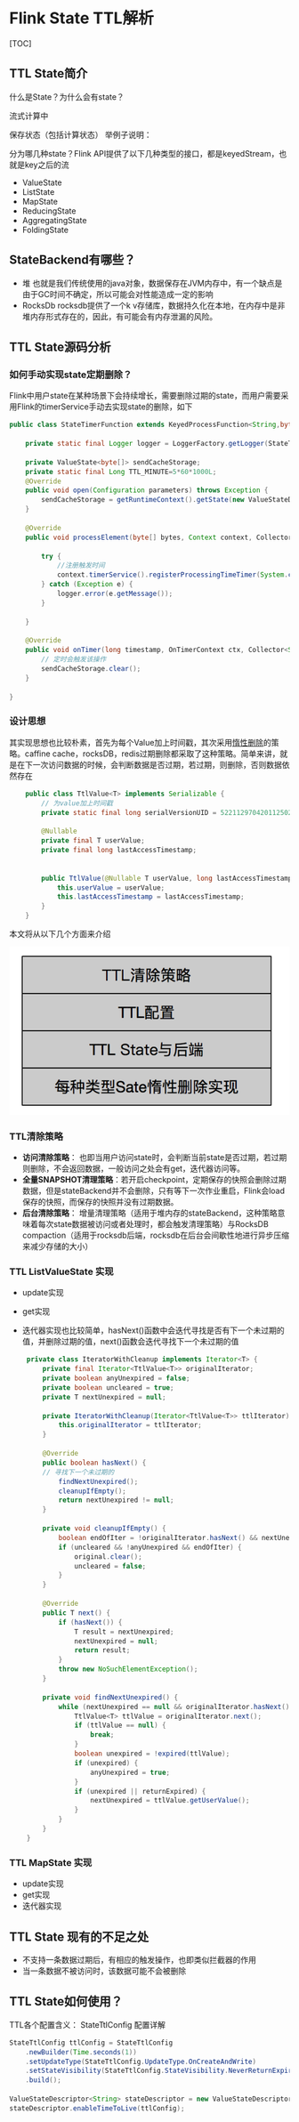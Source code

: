 
# Flink State TTL解析
[TOC]
##  TTL State简介
什么是State？为什么会有state？

   流式计算中

保存状态（包括计算状态）
举例子说明：

分为哪几种state？Flink API提供了以下几种类型的接口，都是keyedStream，也就是key之后的流

* ValueState
* ListState
* MapState
* ReducingState
* AggregatingState
* FoldingState

## StateBackend有哪些？
* 堆 也就是我们传统使用的java对象，数据保存在JVM内存中，有一个缺点是由于GC时间不确定，所以可能会对性能造成一定的影响
* RocksDb rocksdb提供了一个k v存储库，数据持久化在本地，在内存中是非堆内存形式存在的，因此，有可能会有内存泄漏的风险。


## TTL State源码分析
### 如何手动实现state定期删除？
Flink中用户state在某种场景下会持续增长，需要删除过期的state，而用户需要采用Flink的timerService手动去实现state的删除，如下

```java
public class StateTimerFunction extends KeyedProcessFunction<String,byte[],String> {

	private static final Logger logger = LoggerFactory.getLogger(StateTimerFunction.class);

	private ValueState<byte[]> sendCacheStorage;
	private static final Long TTL_MINUTE=5*60*1000L;
	@Override
	public void open(Configuration parameters) throws Exception {
		sendCacheStorage = getRuntimeContext().getState(new ValueStateDescriptor<byte[]>("sendCacheStorage", byte[].class));
	}

	@Override
	public void processElement(byte[] bytes, Context context, Collector<String> collector) throws Exception {

		try {
			//注册触发时间
			context.timerService().registerProcessingTimeTimer(System.currentTimeMillis() + TTL_MINUTE);
		} catch (Exception e) {
			logger.error(e.getMessage());
		}

	}

	@Override
	public void onTimer(long timestamp, OnTimerContext ctx, Collector<String> out) throws Exception {
	    // 定时会触发该操作
		sendCacheStorage.clear();
	}

}
```

### 设计思想
其实现思想也比较朴素，首先为每个Value加上时间戳，其次采用[惰性删除](https://baike.baidu.com/item/%E6%83%B0%E6%80%A7%E5%88%A0%E9%99%A4)的策略。caffine cache，rocksDB，redis过期删除都采取了这种策略。简单来讲，就是在下一次访问数据的时候，会判断数据是否过期，若过期，则删除，否则数据依然存在 

```java
    public class TtlValue<T> implements Serializable {
		// 为value加上时间戳
		private static final long serialVersionUID = 5221129704201125020L;
	
		@Nullable
		private final T userValue;
		private final long lastAccessTimestamp;
	
	
		public TtlValue(@Nullable T userValue, long lastAccessTimestamp) {
			this.userValue = userValue;
			this.lastAccessTimestamp = lastAccessTimestamp;
		}
	}

```
本文将从以下几个方面来介绍    

![avatar](ttl_state_process.png)


### TTL清除策略
* **访问清除策略**： 也即当用户访问state时，会判断当前state是否过期，若过期则删除，不会返回数据，一般访问之处会有get，迭代器访问等。
* **全量SNAPSHOT清理策略**：若开启checkpoint，定期保存的快照会删除过期数据，但是stateBackend并不会删除，只有等下一次作业重启，Flink会load保存的快照，而保存的快照并没有过期数据。
* **后台清除策略**： 增量清理策略（适用于堆内存的stateBackend，这种策略意味着每次state数据被访问或者处理时，都会触发清理策略）与RocksDB compaction（适用于rocksdb后端，rocksdb在后台会间歇性地进行异步压缩来减少存储的大小）

### TTL ListValueState 实现
* update实现
* get实现
* 迭代器实现也比较简单，hasNext()函数中会迭代寻找是否有下一个未过期的值，并删除过期的值，next()函数会迭代寻找下一个未过期的值
  
   ```java
  	private class IteratorWithCleanup implements Iterator<T> {
		private final Iterator<TtlValue<T>> originalIterator;
		private boolean anyUnexpired = false;
		private boolean uncleared = true;
		private T nextUnexpired = null;

		private IteratorWithCleanup(Iterator<TtlValue<T>> ttlIterator) {
			this.originalIterator = ttlIterator;
		}

		@Override
		public boolean hasNext() {
		// 寻找下一个未过期的
			findNextUnexpired();
			cleanupIfEmpty();
			return nextUnexpired != null;
		}

		private void cleanupIfEmpty() {
			boolean endOfIter = !originalIterator.hasNext() && nextUnexpired == null;
			if (uncleared && !anyUnexpired && endOfIter) {
				original.clear();
				uncleared = false;
			}
		}

		@Override
		public T next() {
			if (hasNext()) {
				T result = nextUnexpired;
				nextUnexpired = null;
				return result;
			}
			throw new NoSuchElementException();
		}

		private void findNextUnexpired() {
			while (nextUnexpired == null && originalIterator.hasNext()) {
				TtlValue<T> ttlValue = originalIterator.next();
				if (ttlValue == null) {
					break;
				}
				boolean unexpired = !expired(ttlValue);
				if (unexpired) {
					anyUnexpired = true;
				}
				if (unexpired || returnExpired) {
					nextUnexpired = ttlValue.getUserValue();
				}
			}
		}
	}
   ```
    

### TTL MapState 实现
* update实现
* get实现
* 迭代器实现

## TTL State 现有的不足之处

* 不支持一条数据过期后，有相应的触发操作，也即类似拦截器的作用
* 当一条数据不被访问时，该数据可能不会被删除 

## TTL State如何使用？
 TTL各个配置含义：
StateTtlConfig 配置详解

```java
StateTtlConfig ttlConfig = StateTtlConfig
    .newBuilder(Time.seconds(1))
    .setUpdateType(StateTtlConfig.UpdateType.OnCreateAndWrite)
    .setStateVisibility(StateTtlConfig.StateVisibility.NeverReturnExpired)
    .build();
    
ValueStateDescriptor<String> stateDescriptor = new ValueStateDescriptor<>("text state", String.class);
stateDescriptor.enableTimeToLive(ttlConfig);
```



